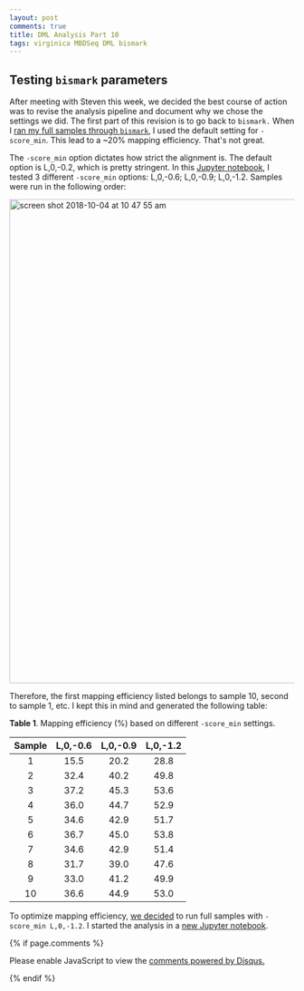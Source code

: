```yaml
---
layout: post
comments: true
title: DML Analysis Part 10
tags: virginica MBDSeq DML bismark
---
```


## Testing `bismark` parameters

After meeting with Steven this week, we decided the best course of action was to revise the analysis pipeline and document why we chose the settings we did. The first part of this revision is to go back to `bismark.` When I [ran my full samples through `bismark`](https://github.com/RobertsLab/project-virginica-oa/blob/master/notebooks/2018-05-22-Gonad-Methylation-Full-Samples.ipynb), I used the default setting for `-score_min`. This lead to a ~20% mapping efficiency. That's not great.

The `-score_min` option dictates how strict the alignment is. The default option is L,0,-0.2, which is pretty stringent. In this [Jupyter notebook](https://github.com/RobertsLab/project-virginica-oa/blob/master/notebooks/2018-10-03-Bismark-Parameter-Testing.ipynb), I tested 3 different `-score_min` options: L,0,-0.6; L,0,-0.9; L,0,-1.2. Samples were run in the following order:

<img width="854" alt="screen shot 2018-10-04 at 10 47 55 am" src="https://user-images.githubusercontent.com/22335838/46492640-fef74180-c7c2-11e8-82f8-419cfa6ed36e.png">

Therefore, the first mapping efficiency listed belongs to sample 10, second to sample 1, etc. I kept this in mind and generated the following table:

**Table 1**. Mapping efficiency (%) based on different `-score_min` settings.

| **Sample** | **L,0,-0.6** | **L,0,-0.9** | **L,0,-1.2** |
|:----------:|:------------:|:------------:|:------------:|
|      1     |     15.5     |     20.2     |     28.8     |
|      2     |     32.4     |     40.2     |     49.8     |
|      3     |     37.2     |     45.3     |     53.6     |
|      4     |     36.0     |     44.7     |     52.9     |
|      5     |     34.6     |     42.9     |     51.7     |
|      6     |     36.7     |     45.0     |     53.8     |
|      7     |     34.6     |     42.9     |     51.4     |
|      8     |     31.7     |     39.0     |     47.6     |
|      9     |     33.0     |     41.2     |     49.9     |
|     10     |     36.6     |     44.9     |     53.0     |

To optimize mapping efficiency, [we decided](https://github.com/RobertsLab/resources/issues/409) to run full samples with `-score_min L,0,-1.2`. I started the analysis in a [new Jupyter notebook](https://github.com/RobertsLab/project-virginica-oa/blob/master/notebooks/2018-10-04-Bismark-Full-Samples-Revised-Parameters.ipynb).

{% if page.comments %}

<div id="disqus_thread"></div>
<script>

/**
*  RECOMMENDED CONFIGURATION VARIABLES: EDIT AND UNCOMMENT THE SECTION BELOW TO INSERT DYNAMIC VALUES FROM YOUR PLATFORM OR CMS.
*  LEARN WHY DEFINING THESE VARIABLES IS IMPORTANT: https://disqus.com/admin/universalcode/#configuration-variables*/
/*
var disqus_config = function () {
this.page.url = PAGE_URL;  // Replace PAGE_URL with your page's canonical URL variable
this.page.identifier = PAGE_IDENTIFIER; // Replace PAGE_IDENTIFIER with your page's unique identifier variable
};
*/
(function() { // DON'T EDIT BELOW THIS LINE
var d = document, s = d.createElement('script');
s.src = 'https://the-responsible-grad-student.disqus.com/embed.js';
s.setAttribute('data-timestamp', +new Date());
(d.head || d.body).appendChild(s);
})();
</script>
<noscript>Please enable JavaScript to view the <a href="https://disqus.com/?ref_noscript">comments powered by Disqus.</a></noscript>

{% endif %}

<script id="dsq-count-scr" src="//the-responsible-grad-student.disqus.com/count.js" async></script>
